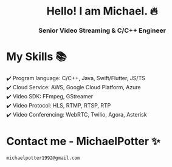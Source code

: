 <h1 align="center"> Hello! I am Michael. 🔥 </h1> 
<h3 align="center"> Senior Video Streaming & C/C++ Engineer </h3>

# My Skills 📚

✔️ Program language: C/C++, Java, Swift/Flutter, JS/TS\
✔️ Cloud Service: AWS, Google Cloud Platform, Azure \
✔️ Video SDK: FFmpeg, GStreamer \
✔️ Video Protocol: HLS, RTMP, RTSP, RTP \
✔️ Video Conferencing: WebRTC, Twilio, Agora, Asterisk

# Contact me - MichaelPotter ✨

    michaelpotter1992@gmail.com
